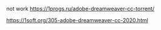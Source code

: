 not work
https://1progs.ru/adobe-dreamweaver-cc-torrent/



https://1soft.org/305-adobe-dreamweaver-cc-2020.html